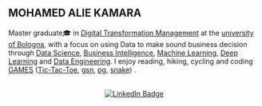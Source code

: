 ## MOHAMED ALIE KAMARA       
  

Master graduate🎓 in [Digital Transformation Management](https://corsi.unibo.it/2cycle/DigitalTransformationManagement) at the [university of Bologna](https://www.unibo.it/en), with a focus on using Data to make sound business decision through [Data Science](https://github.com/Kmohamedalie/Seoul-Bike-Sharing-Demand_Regression), [Business Intelligence](https://kmohamedalie.github.io/Business-Intelligence-Tableau/), [Machine Learning](https://github.com/Kmohamedalie/Oxford-Parkinson-Diesease-Detection), [Deep Learning](https://github.com/Kmohamedalie/ZalanDo_Fashion-mnist) and [Data Engineering](https://github.com/Kmohamedalie/Big-Data-Hadoop-Spark-lab). I enjoy reading, hiking, cycling and coding [GAMES](https://kmohamedalie.github.io/Games/) ([Tic-Tac-Toe](https://github.com/Kmohamedalie/Tic-Tac-Toe), [gsn](https://github.com/Kmohamedalie/gsn-game), [pg](https://github.com/Kmohamedalie/pig-game), [snake](https://github.com/Kmohamedalie/snake-game)) .

<br>
 
<div id="badges" align="center">
  <a href="https://www.linkedin.com/in/mohamed-alie-kamara-8765941a4">
    <img src="https://img.shields.io/badge/LinkedIn-blue?style=for-the-badge&logo=linkedin&logoColor=white" alt="LinkedIn Badge"/>
  </a>
 

</div>

<br>


<!--
<div align="center">

 

<br>


<div align="center"> 
<img align="center" width=315 src="https://awesome-github-stats.azurewebsites.net/user-stats/Kmohamedalie?cardType=level&theme=tokyonight&Border=FFFFFF00" />
<img align="center" width=498 src="http://github-profile-summary-cards.vercel.app/api/cards/profile-details?username=Kmohamedalie&theme=tokyonight" />
</div>


<br>

 [![GitHub Streak](https://github-readme-streak-stats.herokuapp.com/?user=Kmohamedalie&theme=dark&date_format=[Y.]n.j)](https://git.io/streak-stats)

 

[![Anurag's GitHub stats](https://github-readme-stats.vercel.app/api?username=Kmohamedalie&theme=dracula&bg_color=45,0F2027,203A43,2C5364)](https://github.com/anuraghazra/github-readme-stats)

# [![Top Langs](https://github-readme-stats.vercel.app/api/top-langs/?username=Kmohamedalie&hide=html,css,xslt,makefile&langs_count=30&theme=dracula&bg_color=135,0F2027,203A43,2C5364&layout=compact)](https://github.com/anuraghazra/github-readme-stats) 
-->


<br>

<!-- [![trophy](https://github-profile-trophy.vercel.app/?username=Kmohamedalie&theme=dracula&row=1)](https://github.com/ryo-ma/github-profile-trophy) -->

<!--

Here are some ideas to get you started:

-  🔭 I’m currently working on ...
-  🌱 I’m currently learning ...
-  👯 I’m looking to collaborate on ...
-  🤔 I’m looking for help with ...
-  💬 Ask me about ...
-  📫 How to reach me: ...
-  😄 Pronouns: ...
-  ⚡ Fun fact: .. 
-->

